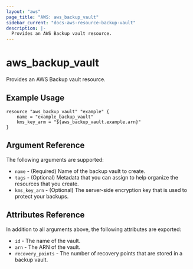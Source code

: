 ```yaml
---
layout: "aws"
page_title: "AWS: aws_backup_vault"
sidebar_current: "docs-aws-resource-backup-vault"
description: |-
  Provides an AWS Backup vault resource.
---
```


# aws_backup_vault

Provides an AWS Backup vault resource.

## Example Usage

```hcl
resource "aws_backup_vault" "example" {
	name = "example_backup_vault"
	kms_key_arm = "${aws_backup_vault.example.arn}"
}
```

## Argument Reference

The following arguments are supported:

* `name` - (Required) Name of the backup vault to create.
* `tags` - (Optional) Metadata that you can assign to help organize the resources that you create.
* `kms_key_arn` - (Optional) The server-side encryption key that is used to protect your backups.

## Attributes Reference

In addition to all arguments above, the following attributes are exported:

* `id` - The name of the vault.
* `arn` - The ARN of the vault.
* `recovery_points` - The number of recovery points that are stored in a backup vault.
